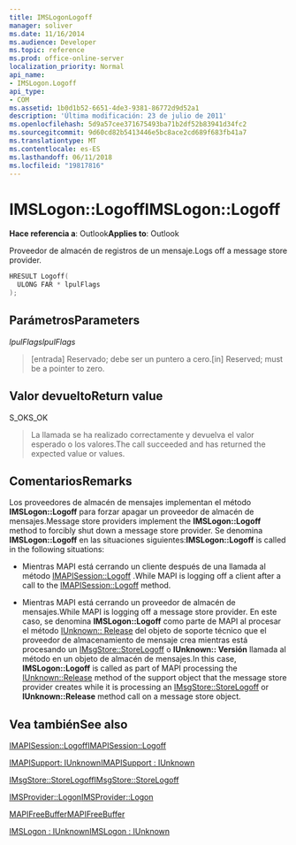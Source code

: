```yaml
---
title: IMSLogonLogoff
manager: soliver
ms.date: 11/16/2014
ms.audience: Developer
ms.topic: reference
ms.prod: office-online-server
localization_priority: Normal
api_name:
- IMSLogon.Logoff
api_type:
- COM
ms.assetid: 1b0d1b52-6651-4de3-9381-86772d9d52a1
description: 'Última modificación: 23 de julio de 2011'
ms.openlocfilehash: 5d9a57cee371675493ba71b2df52b83941d34fc2
ms.sourcegitcommit: 9d60cd82b5413446e5bc8ace2cd689f683fb41a7
ms.translationtype: MT
ms.contentlocale: es-ES
ms.lasthandoff: 06/11/2018
ms.locfileid: "19817816"
---
```

# <a name="imslogonlogoff"></a><span data-ttu-id="01c53-103">IMSLogon::Logoff</span><span class="sxs-lookup"><span data-stu-id="01c53-103">IMSLogon::Logoff</span></span>

  
  
<span data-ttu-id="01c53-104">**Hace referencia a**: Outlook</span><span class="sxs-lookup"><span data-stu-id="01c53-104">**Applies to**: Outlook</span></span> 
  
<span data-ttu-id="01c53-105">Proveedor de almacén de registros de un mensaje.</span><span class="sxs-lookup"><span data-stu-id="01c53-105">Logs off a message store provider.</span></span> 
  
```cpp
HRESULT Logoff(
  ULONG FAR * lpulFlags
);
```

## <a name="parameters"></a><span data-ttu-id="01c53-106">Parámetros</span><span class="sxs-lookup"><span data-stu-id="01c53-106">Parameters</span></span>

 <span data-ttu-id="01c53-107">_lpulFlags_</span><span class="sxs-lookup"><span data-stu-id="01c53-107">_lpulFlags_</span></span>
  
> <span data-ttu-id="01c53-108">[entrada] Reservado; debe ser un puntero a cero.</span><span class="sxs-lookup"><span data-stu-id="01c53-108">[in] Reserved; must be a pointer to zero.</span></span>
    
## <a name="return-value"></a><span data-ttu-id="01c53-109">Valor devuelto</span><span class="sxs-lookup"><span data-stu-id="01c53-109">Return value</span></span>

<span data-ttu-id="01c53-110">S_OK</span><span class="sxs-lookup"><span data-stu-id="01c53-110">S_OK</span></span> 
  
> <span data-ttu-id="01c53-111">La llamada se ha realizado correctamente y devuelva el valor esperado o los valores.</span><span class="sxs-lookup"><span data-stu-id="01c53-111">The call succeeded and has returned the expected value or values.</span></span>
    
## <a name="remarks"></a><span data-ttu-id="01c53-112">Comentarios</span><span class="sxs-lookup"><span data-stu-id="01c53-112">Remarks</span></span>

<span data-ttu-id="01c53-113">Los proveedores de almacén de mensajes implementan el método **IMSLogon::Logoff** para forzar apagar un proveedor de almacén de mensajes.</span><span class="sxs-lookup"><span data-stu-id="01c53-113">Message store providers implement the **IMSLogon::Logoff** method to forcibly shut down a message store provider.</span></span> <span data-ttu-id="01c53-114">Se denomina **IMSLogon::Logoff** en las situaciones siguientes:</span><span class="sxs-lookup"><span data-stu-id="01c53-114">**IMSLogon::Logoff** is called in the following situations:</span></span> 
  
- <span data-ttu-id="01c53-115">Mientras MAPI está cerrando un cliente después de una llamada al método [IMAPISession::Logoff](imapisession-logoff.md) .</span><span class="sxs-lookup"><span data-stu-id="01c53-115">While MAPI is logging off a client after a call to the [IMAPISession::Logoff](imapisession-logoff.md) method.</span></span> 
    
- <span data-ttu-id="01c53-116">Mientras MAPI está cerrando un proveedor de almacén de mensajes.</span><span class="sxs-lookup"><span data-stu-id="01c53-116">While MAPI is logging off a message store provider.</span></span> <span data-ttu-id="01c53-117">En este caso, se denomina **IMSLogon::Logoff** como parte de MAPI al procesar el método [IUnknown:: Release](http://msdn.microsoft.com/en-us/library/ms682317%28v=VS.85%29.aspx) del objeto de soporte técnico que el proveedor de almacenamiento de mensaje crea mientras está procesando un [IMsgStore::StoreLogoff](imsgstore-storelogoff.md) o **IUnknown:: Versión** llamada al método en un objeto de almacén de mensajes.</span><span class="sxs-lookup"><span data-stu-id="01c53-117">In this case, **IMSLogon::Logoff** is called as part of MAPI processing the [IUnknown::Release](http://msdn.microsoft.com/en-us/library/ms682317%28v=VS.85%29.aspx) method of the support object that the message store provider creates while it is processing an [IMsgStore::StoreLogoff](imsgstore-storelogoff.md) or **IUnknown::Release** method call on a message store object.</span></span> 
    
## <a name="see-also"></a><span data-ttu-id="01c53-118">Vea también</span><span class="sxs-lookup"><span data-stu-id="01c53-118">See also</span></span>



[<span data-ttu-id="01c53-119">IMAPISession::Logoff</span><span class="sxs-lookup"><span data-stu-id="01c53-119">IMAPISession::Logoff</span></span>](imapisession-logoff.md)
  
[<span data-ttu-id="01c53-120">IMAPISupport: IUnknown</span><span class="sxs-lookup"><span data-stu-id="01c53-120">IMAPISupport : IUnknown</span></span>](imapisupportiunknown.md)
  
[<span data-ttu-id="01c53-121">IMsgStore::StoreLogoff</span><span class="sxs-lookup"><span data-stu-id="01c53-121">IMsgStore::StoreLogoff</span></span>](imsgstore-storelogoff.md)
  
[<span data-ttu-id="01c53-122">IMSProvider::Logon</span><span class="sxs-lookup"><span data-stu-id="01c53-122">IMSProvider::Logon</span></span>](imsprovider-logon.md)
  
[<span data-ttu-id="01c53-123">MAPIFreeBuffer</span><span class="sxs-lookup"><span data-stu-id="01c53-123">MAPIFreeBuffer</span></span>](mapifreebuffer.md)
  
[<span data-ttu-id="01c53-124">IMSLogon : IUnknown</span><span class="sxs-lookup"><span data-stu-id="01c53-124">IMSLogon : IUnknown</span></span>](imslogoniunknown.md)

